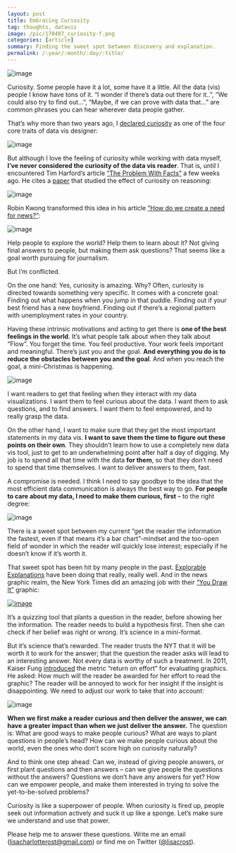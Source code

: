 ```yaml
---
layout: post
title: Embracing Curiosity
tag: thoughts, datavis
image: /pic/170407_curiosity-f.png
categories: [article]
summary: Finding the sweet spot between discovery and explanation.
permalink: /:year/:month/:day/:title/
---
```


![image](/pic/170407_curiosity-09.png)

Curiosity. Some people have it a lot, some have it a little. All the data (vis) people I know have tons of it. “I wonder if there’s data out there for it..”, “We could also try to find out…”, “Maybe, if we can prove with data that…” are common phrases you can hear wherever data people gather.

That’s why more than two years ago, I [declared curiosity](
https://lisacharlotterost.github.io/2015/01/14/Personality-Traits-for-a-Data-Vis-Career/) as one of the four core traits of data vis designer:

![image](/pic/170407_curiosity-08.png)

But although I love the feeling of curiosity while working with data myself, **I’ve never considered the curiosity of the data vis reader**. That is, until I encountered Tim Harford’s article [“The Problem With Facts”](http://timharford.com/2017/03/the-problem-with-facts/) a few weeks ago. He cites a [paper](http://onlinelibrary.wiley.com/doi/10.1111/pops.12396/full) that studied the effect of curiosity on reasoning:

![image](/pic/170407_curiosity-06.png)


Robin Kwong transformed this idea in his article [“How do we create a need for news?”](http://robinkwong.com/need-for-news/):

![image](/pic/170407_curiosity-07.png)

Help people to explore the world? Help them to learn about it? Not giving final answers to people, but making them ask questions? That seems like a goal worth pursuing for journalism.

But I’m conflicted.

On the one hand: Yes, curiosity is amazing. Why? Often, curiosity is directed towards something very specific. It comes with a concrete goal: Finding out what happens when you jump in that puddle. Finding out if your best friend has a new boyfriend. Finding out if there’s a regional pattern with unemployment rates in your country.

Having these intrinsic motivations and acting to get there is **one of the best feelings in the world**. It’s what people talk about when they talk about “Flow”. You forget the time. You feel productive. Your work feels important and meaningful. There’s just you and the goal. **And everything you do is to reduce the obstacles between you and the goal**. And when you reach the goal, a mini-Christmas is happening.

![image](/pic/170407_curiosity-05.png)

I want readers to get that feeling when they interact with my data visualizations. I want them to feel curious about the data. I want them to ask questions, and to find answers. I want them to feel empowered, and to really grasp the data.

On the other hand, I want to make sure that they get the most important statements in my data vis. **I want to save them the time to figure out these points on their own**. They shouldn’t learn how to use a completely new data vis tool, just to get to an underwhelming point after half a day of digging. My job is to spend all that time with the data **for them**, so that they don’t need to spend that time themselves. I want to deliver answers to them, fast.

A compromise is needed. I think I need to say goodbye to the idea that the most efficient data communication is always the best way to go. **For people to care about my data, I need to make them curious, first** – to the right degree:

![image](/pic/170407_curiosity-01.png)

There is a sweet spot between my current “get the reader the information the fastest, even if that means it’s a bar chart”-mindset and the too-open field of wonder in which the reader will quickly lose interest; especially if he doesn’t know if it’s worth it.

That sweet spot has been hit by many people in the past. [Explorable Explanations](http://explorableexplanations.com/) have been doing that really, really well. And in the news graphic realm, the New York Times did an amazing job with their [“You Draw It”](https://www.nytimes.com/interactive/2015/05/28/upshot/you-draw-it-how-family-income-affects-childrens-college-chances.html) graphic:

[![image](/pic/170407_curiosity-03.png)](https://www.nytimes.com/interactive/2015/05/28/upshot/you-draw-it-how-family-income-affects-childrens-college-chances.html)

It’s a quizzing tool that plants a question in the reader, before showing her the information. The reader needs to build a hypothesis first. Then she can check if her belief was right or wrong. It’s science in a mini-format.

But it’s science that’s rewarded. The reader trusts the NYT that it will be worth it to work for the answer; that the question the reader asks will lead to an interesting answer. Not every data is worthy of such a treatment. In 2011, Kaiser Fung [introduced](https://statisticsforum.wordpress.com/2011/07/31/one-difference-between-statistical-graphics-and-infoviz-is-the-return-on-effort/) the metric “return on effort” for evaluating graphics. He asked: How much will the reader be awarded for her effort to read the graphic? The reader will be annoyed to work for her insight if the insight is disappointing. We need to adjust our work to take that into account:

![image](/pic/170407_curiosity-02.png)

**When we first make a reader curious and then deliver the answer, we can have a greater impact than when we just deliver the answer.** The question is: What are good ways to make people curious? What are ways to plant questions in people’s head? How can we make people curious about the world, even the ones who don’t score high on curiosity naturally?

And to think one step ahead: Can we, instead of giving people answers, or first plant questions and then answers – can we give people the questions without the answers? Questions we don’t have any answers for yet? How can we empower people, and make them interested in trying to solve the yet-to-be-solved problems?

Curiosity is like a superpower of people. When curiosity is fired up, people seek out information actively and suck it up like a sponge. Let’s make sure we understand and use that power.

Please help me to answer these questions. Write me an email ([lisacharlotterost@gmail.com](mailto:lisacharlotterost@gmail.com)) or find me on Twitter ([@lisacrost](https://twitter.com/lisacrost)).
